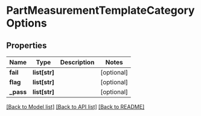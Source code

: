 # PartMeasurementTemplateCategoryOptions

## Properties
Name | Type | Description | Notes
------------ | ------------- | ------------- | -------------
**fail** | **list[str]** |  | [optional] 
**flag** | **list[str]** |  | [optional] 
**_pass** | **list[str]** |  | [optional] 

[[Back to Model list]](../README.md#documentation-for-models) [[Back to API list]](../README.md#documentation-for-api-endpoints) [[Back to README]](../README.md)



